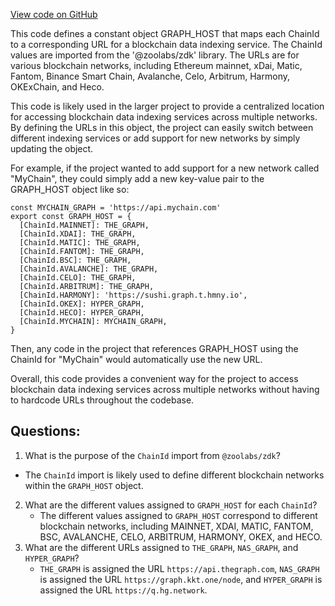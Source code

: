 [View code on GitHub](zoo-labs/zoo/blob/master/core/src/services/graph/constants/index.ts)

This code defines a constant object GRAPH_HOST that maps each ChainId to a corresponding URL for a blockchain data indexing service. The ChainId values are imported from the '@zoolabs/zdk' library. The URLs are for various blockchain networks, including Ethereum mainnet, xDai, Matic, Fantom, Binance Smart Chain, Avalanche, Celo, Arbitrum, Harmony, OKExChain, and Heco. 

This code is likely used in the larger project to provide a centralized location for accessing blockchain data indexing services across multiple networks. By defining the URLs in this object, the project can easily switch between different indexing services or add support for new networks by simply updating the object. 

For example, if the project wanted to add support for a new network called "MyChain", they could simply add a new key-value pair to the GRAPH_HOST object like so:

```
const MYCHAIN_GRAPH = 'https://api.mychain.com'
export const GRAPH_HOST = {
  [ChainId.MAINNET]: THE_GRAPH,
  [ChainId.XDAI]: THE_GRAPH,
  [ChainId.MATIC]: THE_GRAPH,
  [ChainId.FANTOM]: THE_GRAPH,
  [ChainId.BSC]: THE_GRAPH,
  [ChainId.AVALANCHE]: THE_GRAPH,
  [ChainId.CELO]: THE_GRAPH,
  [ChainId.ARBITRUM]: THE_GRAPH,
  [ChainId.HARMONY]: 'https://sushi.graph.t.hmny.io',
  [ChainId.OKEX]: HYPER_GRAPH,
  [ChainId.HECO]: HYPER_GRAPH,
  [ChainId.MYCHAIN]: MYCHAIN_GRAPH,
}
```

Then, any code in the project that references GRAPH_HOST using the ChainId for "MyChain" would automatically use the new URL. 

Overall, this code provides a convenient way for the project to access blockchain data indexing services across multiple networks without having to hardcode URLs throughout the codebase.
## Questions: 
 1. What is the purpose of the `ChainId` import from `@zoolabs/zdk`?
   - The `ChainId` import is likely used to define different blockchain networks within the `GRAPH_HOST` object.
2. What are the different values assigned to `GRAPH_HOST` for each `ChainId`?
   - The different values assigned to `GRAPH_HOST` correspond to different blockchain networks, including MAINNET, XDAI, MATIC, FANTOM, BSC, AVALANCHE, CELO, ARBITRUM, HARMONY, OKEX, and HECO.
3. What are the different URLs assigned to `THE_GRAPH`, `NAS_GRAPH`, and `HYPER_GRAPH`?
   - `THE_GRAPH` is assigned the URL `https://api.thegraph.com`, `NAS_GRAPH` is assigned the URL `https://graph.kkt.one/node`, and `HYPER_GRAPH` is assigned the URL `https://q.hg.network`.